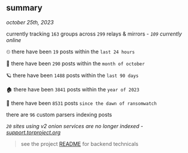 
## summary
_october 25th, 2023_

currently tracking `163` groups across `299` relays & mirrors - _`109` currently online_

⏲ there have been `19` posts within the `last 24 hours`

🦈 there have been `290` posts within the `month of october`

🪐 there have been `1488` posts within the `last 90 days`

🏚 there have been `3841` posts within the `year of 2023`

🦕 there have been `8531` posts `since the dawn of ransomwatch`

there are `96` custom parsers indexing posts

_`20` sites using v2 onion services are no longer indexed - [support.torproject.org](https://support.torproject.org/onionservices/v2-deprecation/)_

> see the project [README](https://github.com/joshhighet/ransomwatch#ransomwatch--) for backend technicals
